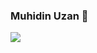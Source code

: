 ### Muhidin Uzan 👋

<img align="center" src="https://github-readme-stats.vercel.app/api?username=muhiddinuzan&theme=blue-green">
